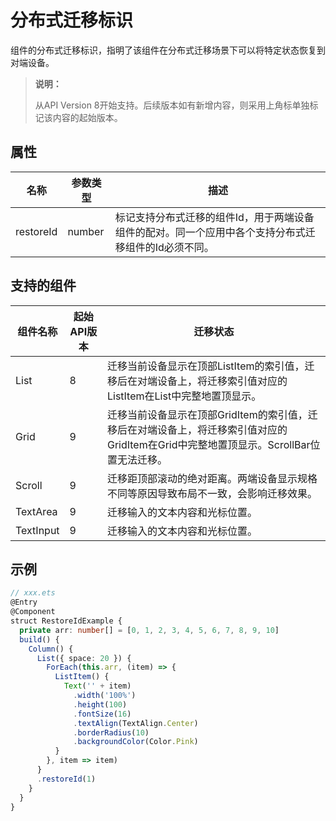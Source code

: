 # 分布式迁移标识

组件的分布式迁移标识，指明了该组件在分布式迁移场景下可以将特定状态恢复到对端设备。

>  **说明：**
>
> 从API Version 8开始支持。后续版本如有新增内容，则采用上角标单独标记该内容的起始版本。

## 属性

| 名称 | 参数类型 | 描述 |
| -------- | -------- | -------- |
| restoreId | number | 标记支持分布式迁移的组件Id，用于两端设备组件的配对。同一个应用中各个支持分布式迁移组件的Id必须不同。 |

## 支持的组件

| 组件名称 | 起始API版本 | 迁移状态 |
| -------- | -------- | -------- |
| List | 8 | 迁移当前设备显示在顶部ListItem的索引值，迁移后在对端设备上，将迁移索引值对应的ListItem在List中完整地置顶显示。 |
| Grid | 9 | 迁移当前设备显示在顶部GridItem的索引值，迁移后在对端设备上，将迁移索引值对应的GridItem在Grid中完整地置顶显示。ScrollBar位置无法迁移。 |
| Scroll | 9 | 迁移距顶部滚动的绝对距离。两端设备显示规格不同等原因导致布局不一致，会影响迁移效果。 |
| TextArea | 9 | 迁移输入的文本内容和光标位置。 |
| TextInput | 9 | 迁移输入的文本内容和光标位置。 |

## 示例

```ts
// xxx.ets
@Entry
@Component
struct RestoreIdExample {
  private arr: number[] = [0, 1, 2, 3, 4, 5, 6, 7, 8, 9, 10]
  build() {
    Column() {
      List({ space: 20 }) {
        ForEach(this.arr, (item) => {
          ListItem() {
            Text('' + item)
              .width('100%')
              .height(100)
              .fontSize(16)
              .textAlign(TextAlign.Center)
              .borderRadius(10)
              .backgroundColor(Color.Pink)
          }
        }, item => item)
      }
      .restoreId(1)
    }
  }
}
```
